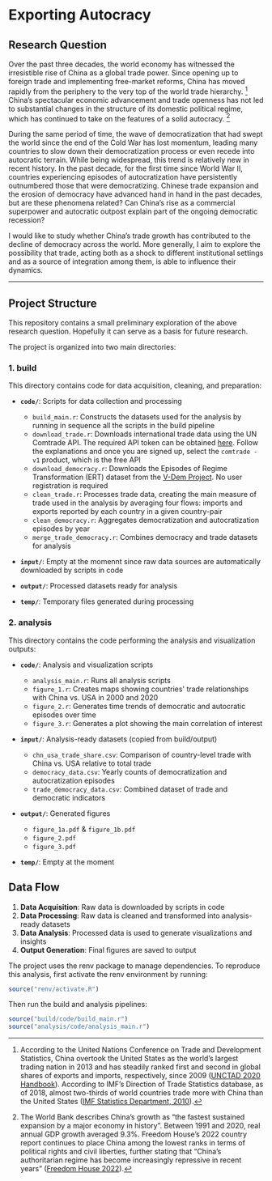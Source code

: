 # Exporting Autocracy

## Research Question
Over the past three decades, the world economy has witnessed the irresistible rise of China as a global trade power. Since opening up to foreign trade and implementing free-market reforms, China has moved rapidly from the periphery to the very top of the world trade hierarchy. [^1] China’s spectacular economic advancement and trade openness has not led to substantial changes in the structure of its domestic political regime, which has continued to take on the features of a solid autocracy. [^2]

During the same period of time, the wave of democratization that had swept the world since the end of the Cold War has lost momentum, leading many countries to slow down their democratization process or even recede into autocratic terrain. While being widespread, this trend is relatively new in recent history. In the past decade, for the first time since World War II, countries experiencing episodes of autocratization have persistently outnumbered those that were democratizing. Chinese trade expansion and the erosion of democracy have advanced hand in hand in the past decades, but are these phenomena related? Can China’s rise as a commercial superpower and autocratic outpost explain part of the ongoing democratic recession?

I would like to study whether China’s trade growth has contributed to the decline of democracy across the world. More generally, I aim to explore the possibility that trade, acting both as a shock to different institutional settings and as a source of integration among them, is able to influence their dynamics.

---

[^1]: According to the United Nations Conference on Trade and Development Statistics, China overtook the United States as the world’s largest trading nation in 2013 and has steadily ranked first and second in global shares of exports and imports, respectively, since 2009 ([UNCTAD 2020 Handbook](https://unctad.org)). According to IMF’s Direction of Trade Statistics database, as of 2018, almost two-thirds of world countries trade more with China than the United States ([IMF Statistics Department, 2010](https://www.elibrary.imf.org/display/book/9781616350017/9781616350017.xml?redirect=true)).

[^2]: The World Bank describes China’s growth as “the fastest sustained expansion by a major economy in history”. Between 1991 and 2020, real annual GDP growth averaged 9.3%. Freedom House’s 2022 country report continues to place China among the lowest ranks in terms of political rights and civil liberties, further stating that “China’s authoritarian regime has become increasingly repressive in recent years” ([Freedom House 2022](https://freedomhouse.org)).


## Project Structure

This repository contains a small preliminary exploration of the above research question. Hopefully it can serve as a basis for future research. 

The project is organized into two main directories:

### 1. build

This directory contains code for data acquisition, cleaning, and preparation:

- **`code/`**: Scripts for data collection and processing
  - `build_main.r`: Constructs the datasets used for the analysis by running in sequence all the scripts in the build pipeline
  - `download_trade.r`: Downloads international trade data using the UN Comtrade API. The required API token can be obtained [here](https://uncomtrade.org/docs/api-subscription-keys/). Follow the explanations and once you are signed up, select the `comtrade - v1` product, which is the free API
  - `download_democracy.r`: Downloads the Episodes of Regime Transformation (ERT) dataset from the [V-Dem Project](https://www.v-dem.net). No user registration is required
  - `clean_trade.r`: Processes trade data, creating the main measure of trade used in the analysis by averaging four flows: imports and exports reported by each country in a given country-pair
  - `clean_democracy.r`: Aggregates democratization and autocratization episodes by year
  - `merge_trade_democracy.r`: Combines democracy and trade datasets for analysis

- **`input/`**: Empty at the momennt since raw data sources are automatically downloaded by scripts in code
- **`output/`**: Processed datasets ready for analysis
- **`temp/`**: Temporary files generated during processing

### 2. analysis

This directory contains the code performing the analysis and visualization outputs:

- **`code/`**: Analysis and visualization scripts
  - `analysis_main.r`: Runs all analysis scripts
  - `figure_1.r`: Creates maps showing countries' trade relationships with China vs. USA in 2000 and 2020
  - `figure_2.r`: Generates time trends of democratic and autocratic episodes over time
  - `figure_3.r`: Generates a plot showing the main correlation of interest

- **`input/`**: Analysis-ready datasets (copied from build/output)
  - `chn_usa_trade_share.csv`: Comparison of country-level trade with China vs. USA relative to total trade
  - `democracy_data.csv`: Yearly counts of democratization and autocratization episodes
  - `trade_democracy_data.csv`: Combined dataset of trade and democratic indicators

- **`output/`**: Generated figures
  - `figure_1a.pdf` & `figure_1b.pdf`
  - `figure_2.pdf`
  - `figure_3.pdf`

- **`temp/`**: Empty at the moment

## Data Flow

1. **Data Acquisition**: Raw data is downloaded by scripts in code
2. **Data Processing**: Raw data is cleaned and transformed into analysis-ready datasets
3. **Data Analysis**: Processed data is used to generate visualizations and insights
4. **Output Generation**: Final figures are saved to output

The project uses the renv package to manage dependencies. To reproduce this analysis, first activate the renv environment by running:

```r
source("renv/activate.R")
```

Then run the build and analysis pipelines:

```r
source("build/code/build_main.r")
source("analysis/code/analysis_main.r")

